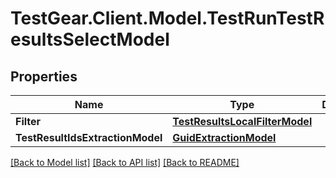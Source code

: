 # TestGear.Client.Model.TestRunTestResultsSelectModel

## Properties

Name | Type | Description | Notes
------------ | ------------- | ------------- | -------------
**Filter** | [**TestResultsLocalFilterModel**](TestResultsLocalFilterModel.md) |  | [optional] 
**TestResultIdsExtractionModel** | [**GuidExtractionModel**](GuidExtractionModel.md) |  | [optional] 

[[Back to Model list]](../README.md#documentation-for-models) [[Back to API list]](../README.md#documentation-for-api-endpoints) [[Back to README]](../README.md)

